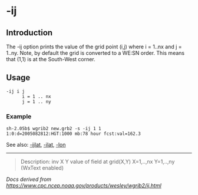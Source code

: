 # -ij

## Introduction

The -ij option prints the value of the grid point (i,j)
where i = 1..nx and j = 1..ny. Note, by default the grid is converted to a
WE:SN order. This means that (1,1) is at the South-West corner.

## Usage

```
-ij i j
      i = 1 .. nx
      j = 1 .. ny
```

### Example

```
sh-2.05b$ wgrib2 new.grb2 -s -ij 1 1
1:0:d=2005082812:HGT:1000 mb:78 hour fcst:val=162.3
```

See also: [-ijlat](./ijlat.md), [-ilat](./ilat.md), [-lon](./lon.md)

---

> Description: inv X Y value of field at grid(X,Y) X=1,..,nx Y=1,..,ny (WxText enabled)

_Docs derived from <https://www.cpc.ncep.noaa.gov/products/wesley/wgrib2/ij.html>_

